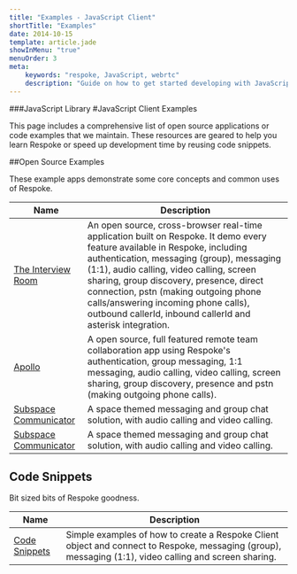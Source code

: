 ```yaml
---
title: "Examples - JavaScript Client"
shortTitle: "Examples"
date: 2014-10-15
template: article.jade
showInMenu: "true"
menuOrder: 3
meta:
    keywords: "respoke, JavaScript, webrtc"
    description: "Guide on how to get started developing with JavaScript and Respoke."
---
```


###JavaScript Library
#JavaScript Client Examples

This page includes a comprehensive list of open source applications or code examples that we maintain. These resources are geared to help you learn Respoke or speed up development time by reusing code snippets.

##Open Source Examples

These example apps demonstrate some core concepts and common uses of Respoke.

Name 			| Description 
------------ 	| -------------
[The Interview Room](https://github.com/respoke/the-interview-backbone) | An open source, cross-browser real-time application built on Respoke. It demo every feature available in Respoke, including authentication, messaging (group), messaging (1:1), audio calling, video calling, screen sharing, group discovery, presence, direct connection, pstn (making outgoing phone calls/answering incoming phone calls), outbound callerId, inbound callerId and asterisk integration.
[Apollo](https://github.com/respoke/apollo) | A open source, full featured remote team collaboration app using Respoke's authentication, group messaging, 1:1 messaging, audio calling, video calling, screen sharing, group discovery, presence and pstn (making outgoing phone calls).
[Subspace Communicator](https://github.com/respoke/subspace-communicator) | A space themed messaging and group chat solution, with audio calling and video calling.
[Subspace Communicator](https://github.com/respoke/subspace-communicator) | A space themed messaging and group chat solution, with audio calling and video calling.

## Code Snippets

Bit sized bits of Respoke goodness.

Name 			| Description 
------------ 	| -------------
[Code Snippets](https://github.com/ktyacke/respoke-webrtc-preso) | Simple examples of how to create a Respoke Client object and connect to Respoke, messaging (group), messaging (1:1), video calling and screen sharing.
